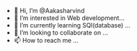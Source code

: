 - 👋 Hi, I’m @Aakasharvind
- 👀 I’m interested in Web development...
- 🌱 I’m currently learning SQl(database) ...
- 💞️ I’m looking to collaborate on ...
- 📫 How to reach me ...

<!---
Aakasharvind/Aakasharvind is a ✨ special ✨ repository because its `README.md` (this file) appears on your GitHub profile.
You can click the Preview link to take a look at your changes.
--->
